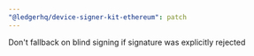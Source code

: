 ```yaml
---
"@ledgerhq/device-signer-kit-ethereum": patch
---
```


Don't fallback on blind signing if signature was explicitly rejected
